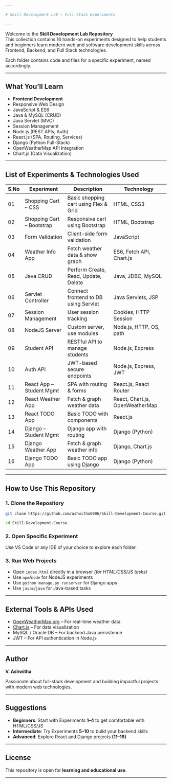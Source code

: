 ```yaml
---

# Skill Development Lab – Full Stack Experiments

---
```

Welcome to the **Skill Development Lab Repository**  
This collection contains 16 hands-on experiments designed to help students and beginners learn modern web and software development skills across Frontend, Backend, and Full Stack technologies.

Each folder contains code and files for a specific experiment, named accordingly.

---

## What You’ll Learn

- **Frontend Development**
- Responsive Web Design
- JavaScript & ES6
- Java & MySQL (CRUD)
- Java Servlet (MVC)
- Session Management
- Node.js (REST APIs, Auth)
- React.js (SPA, Routing, Services)
- Django (Python Full-Stack)
- OpenWeatherMap API Integration
- Chart.js (Data Visualization)

---

## List of Experiments & Technologies Used

| S.No | Experiment                 | Description                              | Technology                     |
|------|----------------------------|------------------------------------------|--------------------------------|
| 01   | Shopping Cart – CSS        | Basic shopping cart using Flex & Grid    | HTML, CSS3                     |
| 02   | Shopping Cart – Bootstrap  | Responsive cart using Bootstrap          | HTML, Bootstrap                |
| 03   | Form Validation            | Client-side form validation              | JavaScript                     |
| 04   | Weather Info App           | Fetch weather data & show graph          | ES6, Fetch API, Chart.js       |
| 05   | Java CRUD                  | Perform Create, Read, Update, Delete     | Java, JDBC, MySQL              |
| 06   | Servlet Controller         | Connect frontend to DB using Servlet     | Java Servlets, JSP             |
| 07   | Session Management         | User session tracking                    | Cookies, HTTP Session          |
| 08   | NodeJS Server              | Custom server, use modules               | Node.js, HTTP, OS, path        |
| 09   | Student API                | RESTful API to manage students           | Node.js, Express               |
| 10   | Auth API                   | JWT-based secure endpoints               | Node.js, Express, JWT          |
| 11   | React App – Student Mgmt   | SPA with routing & forms                 | React.js, React Router         |
| 12   | React Weather App          | Fetch & graph weather data               | React, Chart.js, OpenWeatherMap|
| 13   | React TODO App             | Basic TODO with components               | React.js                       |
| 14   | Django – Student Mgmt      | Django app with routing                  | Django (Python)                |
| 15   | Django Weather App         | Fetch & graph weather info               | Django, Chart.js               |
| 16   | Django TODO App            | Basic TODO app using Django              | Django (Python)                |

---

## How to Use This Repository

### 1. Clone the Repository
```bash
git clone https://github.com/ashwitha0906/Skill-Development-Course.git
```
```bash
cd Skill-Development-Course
````

### 2. Open Specific Experiment

Use VS Code or any IDE of your choice to explore each folder.

### 3. Run Web Projects

* Open `index.html` directly in a browser *(for HTML/CSS/JS tasks)*
* Use `npm`/`node` for NodeJS experiments
* Use `python manage.py runserver` for Django apps
* Use `javac`/`java` for Java-based tasks

---

## External Tools & APIs Used

* [OpenWeatherMap.org](https://openweathermap.org/) – For real-time weather data
* [Chart.js](https://www.chartjs.org/) – For data visualization
* MySQL / Oracle DB – For backend Java persistence
* JWT – For API authentication in Node.js

---

## Author

**V. Ashwitha**

Passionate about full-stack development and building impactful projects with modern web technologies.

---

## Suggestions

* **Beginners**: Start with Experiments **1–4** to get comfortable with HTML/CSS/JS
* **Intermediate**: Try Experiments **5–10** to build your backend skills
* **Advanced**: Explore React and Django projects **(11–16)**

---

## License

This repository is open for **learning and educational use**.

---
